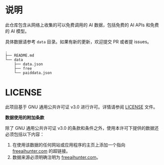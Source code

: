 # 说明

此仓库包含从网络上收集的可以免费调用的 AI 数据，包括免费的 AI APIs 和免费的 AI 模型。

具体数据请参考 `data` 目录。如果有新的更新，欢迎提交 PR 或者提 issues。

```
.
├── README.md
└── data
    ├── data.json
    ├── free
    └── paiddata.json
```

# LICENSE

此项目基于 GNU 通用公共许可证 v3.0 进行许可。详情请参阅 [LICENSE](LICENSE) 文件。

**数据使用的附加条款**

除了 GNU 通用公共许可证 v3.0 的条款和条件之外，使用本许可下提供的数据还必须包括以下内容：

1. 在使用该数据的任何网站或应用程序的主页上添加一个指向 [freeaihunter.com](https://freeaihunter.com) 的超链接。
2. 数据来源必须明确注明为 [freeaihunter.com](https://freeaihunter.com)。